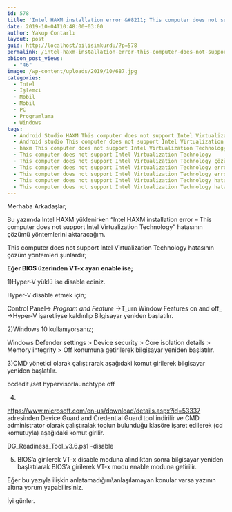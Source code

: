 ```yaml
---
id: 578
title: 'Intel HAXM installation error &#8211; This computer does not support Intel Virtualization Technology'
date: 2019-10-04T10:48:00+03:00
author: Yakup Contarlı
layout: post
guid: http://localhost/bilisimkurdu/?p=578
permalink: /intel-haxm-installation-error-this-computer-does-not-support-intel-virtualization-technology/
bbioon_post_views:
  - "46"
image: /wp-content/uploads/2019/10/687.jpg
categories:
  - Intel
  - İşlemci
  - Mobil
  - Mobil
  - PC
  - Programlama
  - Windows
tags:
  - Android Studio HAXM This computer does not support Intel Virtualization Technology
  - Android studio This computer does not support Intel Virtualization Technology
  - haxm This computer does not support Intel Virtualization Technology
  - This computer does not support Intel Virtualization Technology
  - This computer does not support Intel Virtualization Technology çözümü
  - This computer does not support Intel Virtualization Technology error
  - This computer does not support Intel Virtualization Technology error fix
  - This computer does not support Intel Virtualization Technology hatası
  - This computer does not support Intel Virtualization Technology hatası çözümü
---
```

Merhaba Arkadaşlar,

Bu yazımda Intel HAXM yüklenirken &#8220;Intel HAXM installation error &#8211; This computer does not support Intel Virtualization Technology&#8221; hatasının çözümü yöntemlerini aktaracağım.

This computer does not support Intel Virtualization Technology hatasının çözüm yöntemleri şunlardır;

<!--more-->

**Eğer BIOS üzerinden VT-x ayarı enable ise;**

1)Hyper-V yüklü ise disable ediniz.

Hyper-V disable etmek için;

Control Panel->_&nbsp;Program and Feature_ ->T_urn Window Features on and off_ ->Hyper-V işaretliyse kaldırılıp Bilgisayar yeniden başlatılır.

2)Windows 10 kullanıyorsanız;

Windows Defender settings > Device security > Core isolation details > Memory integrity > Off&nbsp;konumuna getirilerek bilgisayar yeniden başlatılır.

3)CMD yönetici olarak çalıştırarak aşağıdaki komut girilerek bilgisayar yeniden başlatılır.

bcdedit /set hypervisorlaunchtype off

4)

<https://www.microsoft.com/en-us/download/details.aspx?id=53337> adresinden Device Guard and Credential Guard&nbsp;tool indirilir ve CMD administrator olarak çalıştıralak toolun bulunduğu klasöre işaret edilerek (cd komutuyla) aşağıdaki komut girilir.

DG\_Readiness\_Tool_v3.6.ps1 -disable

5) BIOS&#8217;a girilerek VT-x disable moduna alındıktan sonra bilgisayar yeniden başlatılarak BIOS&#8217;a girilerek VT-x modu enable moduna getirilir.

Eğer bu yazıyla ilişkin anlatamadığım\anlaşılamayan konular varsa yazının altına yorum yapabilirsiniz.

İyi günler.